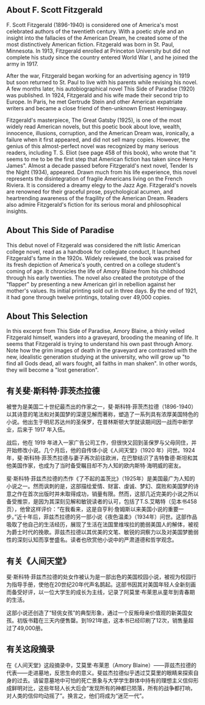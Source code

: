 
## About F. Scott Fitzgerald
F. Scott Fitzgerald (1896-1940) is considered one of America's most celebrated authors of the twentieth century. With a poetic style and an insight into the fallacies of the American Dream, he created some of the most distinctively American fiction. Fitzgerald was born in St. Paul, Minnesota. In 1913, Fitzgerald enrolled at Princeton University but did not complete his study since the country entered World War I, and he joined the army in 1917. 

After the war, Fitzgerald began working for an advertising agency in 1919 but soon returned to St. Paul to live with his parents while revising his novel. A few months later, his autobiographical novel This Side of Paradise (1920) was published. In 1924, Fitzgerald and his wife made their second trip to Europe. In Paris, he met Gertrude Stein and other American expatriate writers and became a close friend of then-unknown Ernest Hemingway. 

Fitzgerald's masterpiece, The Great Gatsby (1925), is one of the most widely read American novels, but this poetic book about love, wealth, innocence, illusions, corruption, and the American Dream was, ironically, a failure when it first appeared, and did not sell many copies. However, the genius of this almost-perfect novel was recognized by many serious readers, including T. S. Eliot (see page 458 of this book), who wrote that "it seems to me to be the first step that American fiction has taken since Henry James". Almost a decade passed before Fitzgerald's next novel, Tender Is the Night (1934), appeared. Drawn much from his life experience, this novel represents the disintegration of fragile Americans living on the French Riviera. It is considered a dreamy elegy to the Jazz Age. Fitzgerald's novels are renowned for their graceful prose, psychological acumen, and heartrending awareness of the fragility of the American Dream. Readers also admire Fitzgerald's fiction for its serious moral and philosophical insights.

## About This Side of Paradise

This debut novel of Fitzgerald was considered the nift listic American college novel, read as a handbook for collegiate conduct, It launched Fitzgerald's fame in the 1920s. Widely reviewed, the book was praised for its fresh depiction of America's youth, centred on a college student's coming of age. It chronicles the life of Amory Blaine from his childhood through his early twenties. The novel also created the prototype of the "flapper" by presenting a new American girl in rebellion against her mother's values. Its initial printing sold out in three days. By the end of 1921, it had gone through twelve printings, totaling over 49,000 copies.
## About This Selection

In this excerpt from This Side of Paradise, Amory Blaine, a thinly veiled Fitzgerald himself, wanders into a graveyard, brooding the meaning of life. It seems that Fitzgerald is trying to understand his own past through Amory. Note how the grim images of death in the graveyard are contrasted with the new, idealistic generation studying at the university, who will grow up "to find all Gods dead, all wars fought, all faiths in man shaken". In other words, they will become a
"lost generation".

## 有关斐·斯科特·菲茨杰拉德 

被誉为是美国二十世纪最杰出的作家之一，斐·斯科特·菲茨杰拉德（1896-1940）以其诗意的笔法和对美国梦的深邃见解而著称，塑造了一系列具有浓厚美国特色的小说。他出生于明尼苏达州的圣保罗，在普林斯顿大学就读期间因一战而中断学业，后来于 1917 年入伍。 

战后，他在 1919 年进入一家广告公司工作，但很快又回到圣保罗与父母同住，并开始修改小说。几个月后，他的自传体小说《人间天堂》（1920 年）问世。1924 年，斐·斯科特·菲茨杰拉德与妻子再次前往欧洲，在巴黎结识了吉特鲁德·斯坦和其他美国作家，也成为了当时备受瞩目却不为人知的欧内斯特·海明威的密友。

斐·斯科特·菲兹杰拉德的杰作《了不起的盖茨比》（1925年）是美国最广为人知的小说之一。然而讽刺的是，这部描绘爱情、财富、虔诚、梦幻、腐败和美国梦的诗意之作在首次出版时并未取得成功，销量有限。然而，这部几近完美的小说之所以备受推崇，是因为其深刻见解和敏锐读者的认可，包括了T.S.艾略特（见本书458页），他曾这样评价：“在我看来，这是自亨利·詹姆斯以来美国小说的重要一步。”近十年后，菲兹杰拉德的另一部小说《夜色温柔》（1934年）问世。这部作品吸取了他自己的生活经历，展现了生活在法国里维埃拉的脆弱美国人的解体，被视为爵士时代的挽歌。菲兹杰拉德以其优美的文笔、敏锐的洞察力以及对美国梦脆弱性的深刻认知而享誉盛名。读者也欣赏他小说中的严肃道德和哲学观念。 

## 有关《人间天堂》 

斐·斯科特·菲兹杰拉德的处女作被认为是一部出色的美国校园小说，被视为校园行为指导手册，使他在20世纪20年代声名鹊起。这部书因其对美国年轻人全新刻画而备受好评，以一位大学生的成长为主线，记录了阿莫里·布莱恩从童年到青春期的生活。

这部小说还创造了“轻佻女孩”的典型形象，通过一个反叛母亲价值观的新美国女孩。初版书籍在三天内便售罄。到1921年底，这本书已经印刷了12次，销售量超过了49,000册。 

## 有关这段摘录

在《人间天堂》这段摘录中，艾莫里·布莱恩（Amory Blaine）——菲兹杰拉德的代表——走进墓地，反思生命的意义。斐兹杰拉德似乎透过艾莫里的眼睛来探索自身的过去。请留意墓地中可怕的死亡景象与大学学生群体中持有的理想主义信仰形成鲜明对比，这些年轻人长大后会“发现所有的神都已陨落，所有的战争都打响，对人类的信仰均动摇了”。换言之，他们将成为“迷茫一代”。